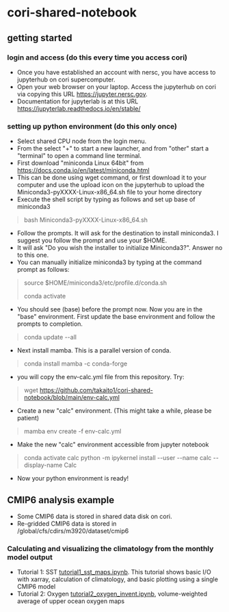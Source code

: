 # cori-shared-notebook
## getting started
### login and access (do this every time you access cori)
- Once you have established an account with nersc, you have access to jupyterhub on cori supercomputer. 
- Open your web browser on your laptop. Access the jupyterhub on cori via copying this URL https://jupyter.nersc.gov.  
- Documentation for jupyterlab is at this URL https://jupyterlab.readthedocs.io/en/stable/
### setting up python environment (do this only once)
- Select shared CPU node from the login menu.
- From the select "+" to start a new launcher, and from "other" start a "terminal" to open a command line terminal. 
- First download "miniconda Linux 64bit" from https://docs.conda.io/en/latest/miniconda.html 
- This can be done using wget command, or first download it to your computer and use the upload icon on the jupyterhub to upload the Miniconda3-pyXXXX-Linux-x86_64.sh file to your home directory
- Execute the shell script by typing as follows and set up base of miniconda3
> bash Miniconda3-pyXXXX-Linux-x86_64.sh
- Follow the prompts. It will ask for the destination to install miniconda3. I suggest you follow the prompt and use your $HOME.   
- It will ask "Do you wish the installer to initialize Miniconda3?". Answer no to this one. 
- You can manually initialize miniconda3 by typing at the command prompt as follows: 
> source $HOME/miniconda3/etc/profile.d/conda.sh
> 
> conda activate
- You should see (base) before the prompt now. Now you are in the "base" environment. First update the base environment and follow the prompts to completion. 
> conda update --all
- Next install mamba. This is a parallel version of conda. 
> conda install mamba -c conda-forge
- you will copy the env-calc.yml file from this repository. Try: 
> wget https://github.com/takaito1/cori-shared-notebook/blob/main/env-calc.yml
- Create a new "calc" environment. (This might take a while, please be patient)
> mamba env create -f env-calc.yml
- Make the new "calc" environment accessible from jupyter notebook
> conda activate calc
> python -m ipykernel install --user --name calc --display-name Calc
- Now your python environment is ready!
## CMIP6 analysis example
- Some CMIP6 data is stored in shared data disk on cori. 
- Re-gridded CMIP6 data is stored in /global/cfs/cdirs/m3920/dataset/cmip6
### Calculating and visualizing the climatology from the monthly model output
- Tutorial 1: SST [tutorial1_sst_maps.ipynb](https://github.com/takaito1/cori-shared-notebook/blob/main/tutorial1_sst_maps.ipynb). This tutorial shows basic I/O with xarray, calculation of climatology, and basic plotting using a single CMIP6 model
- Tutorial 2: Oxygen [tutorial2_oxygen_invent.ipynb](https://github.com/takaito1/cori-shared-notebook/blob/main/tutorial2_oxygen_invent.ipynb), volume-weighted average of upper ocean oxygen maps

